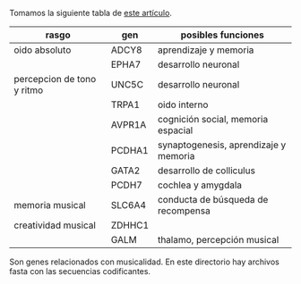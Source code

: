 Tomamos la siguiente tabla de
[este artículo](the_genetic_basis_of_music_ability_yi_ting_tan_2014.pdf).

|rasgo                         |gen                           |posibles funciones                      |
|------------------------------|------------------------------|----------------------------------------|
|oido absoluto                 |ADCY8                         |aprendizaje y memoria                   |
|                              |EPHA7                         |desarrollo neuronal                     |
|percepcion de tono y ritmo    |UNC5C                         |desarrollo neuronal                     |
|                              |TRPA1                         |oido interno                            |
|                              |AVPR1A                        |cognición social, memoria espacial      |
|                              |PCDHA1                        |synaptogenesis, aprendizaje y memoria   |
|                              |GATA2                         |desarrollo de colliculus                |
|                              |PCDH7                         |cochlea y amygdala                      |
|memoria musical               |SLC6A4                        |conducta de búsqueda de recompensa      |
|creatividad musical           |ZDHHC1                        |                                        |
|                              |GALM                          |thalamo, percepción musical             |

Son genes relacionados con musicalidad. En este directorio hay
archivos fasta con las secuencias codificantes. 
